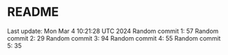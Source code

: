 # README

Last update: Mon Mar  4 10:21:28 UTC 2024
Random commit 1: 57
Random commit 2: 29
Random commit 3: 94
Random commit 4: 55
Random commit 5: 35
